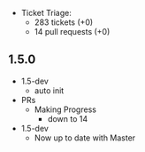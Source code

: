 * Ticket Triage:
  * 283 tickets (+0)
  * 14 pull requests (+0)

## 1.5.0
  * 1.5-dev
    * auto init
  * PRs
    * Making Progress
      * down to 14
  * 1.5-dev
    * Now up to date with Master
